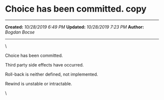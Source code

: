 Choice has been committed. copy
===============================

  -------------- ----------------------
  **Created:**   *10/28/2019 6:49 PM*
  **Updated:**   *10/28/2019 7:23 PM*
  **Author:**    *Bogdan Bocse*
  -------------- ----------------------

\

Choice has been committed.

Third party side effects have occurred.

Roll-back is neither defined, not implemented.

Rewind is unstable or intractable.

\

 
